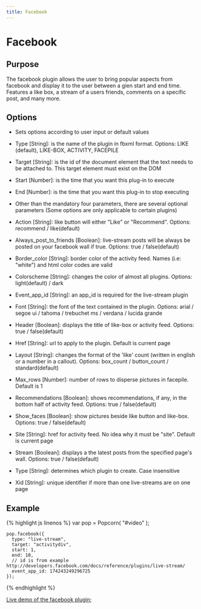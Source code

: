 ```yaml
---
title: Facebook
---
```

# Facebook #

## Purpose ##

The facebook plugin allows the user to bring popular aspects from facebook and display it to the user between a gien start and end time.  Features a like box, a stream of a users friends, comments on a specific post, and many more.

## Options ##

* Sets options according to user input or default values
* Type \[String\]:  is the name of the plugin in fbxml format. Options: LIKE (default), LIKE-BOX, ACTIVITY, FACEPILE
* Target \[String\]: is the id of the document element that the text needs to be attached to. This target element must exist on the DOM
* Start \[Number\]: is the time that you want this plug-in to execute
* End \[Number\]: is the time that you want this plug-in to stop executing

* Other than the mandatory four parameters, there are several optional parameters (Some options are only applicable to certain plugins)

* Action \[String\]: like button will either "Like" or "Recommend". Options: recommend / like(default)
* Always_post_to_friends \[Boolean\]: live-stream posts will be always be posted on your facebook wall if true. Options: true / false(default)
* Border_color \[String\]: border color of the activity feed. Names (i.e: "white") and html color codes are valid
* Colorscheme \[String\]: changes the color of almost all plugins. Options: light(default) / dark
* Event_app_id \[String\]: an app_id is required for the live-stream plugin
* Font \[String\]: the font of the text contained in the plugin. Options: arial / segoe ui / tahoma / trebuchet ms / verdana / lucida grande
* Header \[Boolean\]: displays the title of like-box or activity feed. Options: true / false(default)
* Href \[String\]: url to apply to the plugin. Default is current page
* Layout \[String\]: changes the format of the 'like' count (written in english or a number in a callout). Options: box_count / button_count / standard(default)
* Max_rows \[Number\]: number of rows to disperse pictures in facepile. Default is 1
* Recommendations \[Boolean\]: shows recommendations, if any, in the bottom half of activity feed. Options: true / false(default)
* Show_faces \[Boolean\]: show pictures beside like button and like-box. Options: true / false(default)
* Site \[String\]: href for activity feed. No idea why it must be "site". Default is current page
* Stream \[Boolean\]: displays a the latest posts from the specified page's wall. Options: true / false(default)
* Type \[String\]: determines which plugin to create. Case insensitive
* Xid \[String\]: unique identifier if more than one live-streams are on one page

## Example ##

{% highlight js linenos %}
    var pop = Popcorn( "#video" );

    pop.facebook({
      type: "live-stream",
      target: "activitydiv",
      start: 1,
      end: 10,
      // id is from example http://developers.facebook.com/docs/reference/plugins/live-stream/
      event_app_id: 174243249296725
    });
{% endhighlight %}

[Live demo of the facebook plugin](http://jsfiddle.net/popcornjs/UC6Px/);
